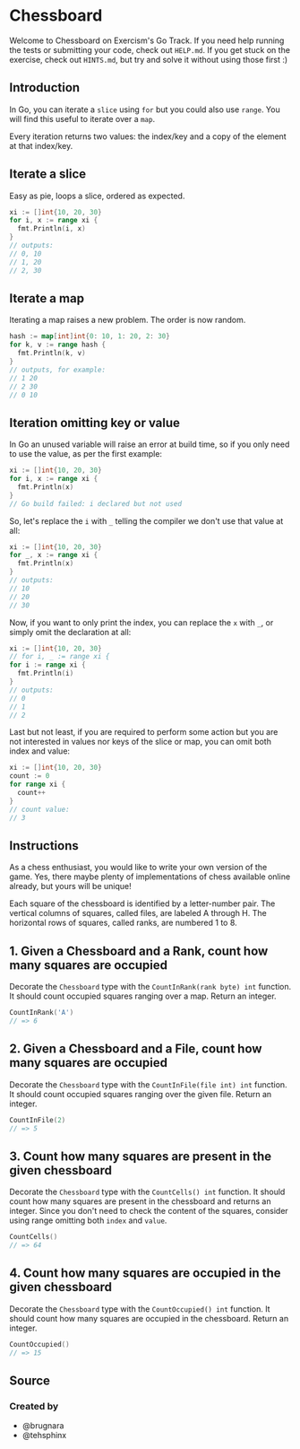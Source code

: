 # Chessboard

Welcome to Chessboard on Exercism's Go Track.
If you need help running the tests or submitting your code, check out `HELP.md`.
If you get stuck on the exercise, check out `HINTS.md`, but try and solve it without using those first :)

## Introduction

In Go, you can iterate a `slice` using `for` but you could also use
`range`. You will find this useful to iterate over a `map`.

Every iteration returns two values: the index/key and a copy of the element at
that index/key.

## Iterate a slice

Easy as pie, loops a slice, ordered as expected.

```go
xi := []int{10, 20, 30}
for i, x := range xi {
  fmt.Println(i, x)
}
// outputs:
// 0, 10
// 1, 20
// 2, 30
```

## Iterate a map

Iterating a map raises a new problem. The order is now random.

```go
hash := map[int]int{0: 10, 1: 20, 2: 30}
for k, v := range hash {
  fmt.Println(k, v)
}
// outputs, for example:
// 1 20
// 2 30
// 0 10
```

## Iteration omitting key or value

In Go an unused variable will raise an error at build time, so if you only
need to use the value, as per the first example:

```go
xi := []int{10, 20, 30}
for i, x := range xi {
  fmt.Println(x)
}
// Go build failed: i declared but not used
```

So, let's replace the `i` with `_` telling the compiler we don't use that
value at all:

```go
xi := []int{10, 20, 30}
for _, x := range xi {
  fmt.Println(x)
}
// outputs:
// 10
// 20
// 30
```

Now, if you want to only print the index, you can replace the `x` with `_`,
or simply omit the declaration at all:


```go
xi := []int{10, 20, 30}
// for i, _ := range xi {
for i := range xi {
  fmt.Println(i)
}
// outputs:
// 0
// 1
// 2
```

Last but not least, if you are required to perform some action but you are not
interested in values nor keys of the slice or map, you can omit both index and
value:

```go
xi := []int{10, 20, 30}
count := 0
for range xi {
  count++
}
// count value:
// 3
```

## Instructions

As a chess enthusiast, you would like to write your own version of the game. Yes, there maybe plenty of implementations of chess available online already, but yours will be unique!

Each square of the chessboard is identified by a letter-number pair. The vertical columns of squares, called files, are labeled A through H. The horizontal rows of squares, called ranks, are numbered 1 to 8.

## 1. Given a Chessboard and a Rank, count how many squares are occupied

Decorate the `Chessboard` type with the `CountInRank(rank byte) int` function.
It should count occupied squares ranging over a map. Return an integer.

```go
CountInRank('A')
// => 6
```

## 2. Given a Chessboard and a File, count how many squares are occupied

Decorate the `Chessboard` type with the `CountInFile(file int) int` function.
It should count occupied squares ranging over the given file. Return an integer.

```go
CountInFile(2)
// => 5
```

## 3. Count how many squares are present in the given chessboard

Decorate the `Chessboard` type with the `CountCells() int` function.
It should count how many squares are present in the chessboard and returns
an integer. Since you don't need to check the content of the squares,
consider using range omitting both `index` and `value`.

```go
CountCells()
// => 64
```

## 4. Count how many squares are occupied in the given chessboard

Decorate the `Chessboard` type with the `CountOccupied() int` function.
It should count how many squares are occupied in the chessboard.
Return an integer.

```go
CountOccupied()
// => 15
```

## Source

### Created by

- @brugnara
- @tehsphinx
